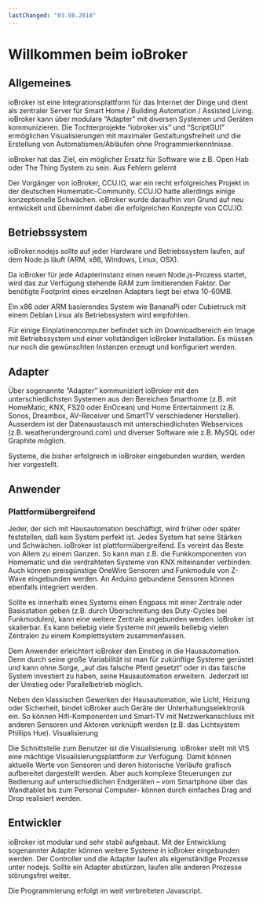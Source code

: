 ```yaml
---
lastChanged: "03.08.2018"
---
```


# Willkommen beim ioBroker

## Allgemeines

ioBroker ist eine Integrationsplattform für das Internet der Dinge und dient als zentraler Server für Smart Home / Building Automation / Assisted Living. ioBroker kann über modulare “Adapter” mit diversen Systemen und Geräten kommunizieren. Die Tochterprojekte “iobroker.vis” und “ScriptGUI” ermöglichen Visualisierungen mit maximaler Gestaltungsfreiheit und die Erstellung von Automatismen/Abläufen ohne Programmierkenntnisse.

ioBroker hat das Ziel, ein möglicher Ersatz für Software wie z.B. Open Hab oder The Thing System zu sein.
Aus Fehlern gelernt

Der Vorgänger von ioBroker, CCU.IO, war ein recht erfolgreiches Projekt in der deutschen Homematic-Community. CCU.IO hatte allerdings einige konzeptionelle Schwächen. ioBroker wurde daraufhin von Grund auf neu entwickelt und übernimmt dabei die erfolgreichen Konzepte von CCU.IO. 
 
## Betriebssystem

ioBroker.nodejs sollte auf jeder Hardware und Betriebssystem laufen, auf dem Node.js läuft (ARM, x86, Windows, Linux, OSX).

Da ioBroker für jede Adapterinstanz einen neuen Node.js-Prozess startet, wird das zur Verfügung stehende RAM zum limitierenden Faktor. Der benötigte Footprint eines einzelnen Adapters liegt bei etwa 10-60MB.

Ein x86 oder ARM basierendes System wie BananaPi oder Cubietruck mit einem Debian Linux als Betriebssystem wird empfohlen.

Für einige Einplatinencomputer befindet sich im Downloadbereich ein Image mit Betriebssystem und einer vollständigen ioBroker Installation. Es müssen nur noch die gewünschten Instanzen erzeugt und konfiguriert werden.

 
## Adapter

Über sogenannte “Adapter” kommuniziert ioBroker mit den unterschiedlichsten Systemen aus den Bereichen Smarthome (z.B. mit HomeMatic, KNX, FS20 oder EnOcean) und Home Entertainment (z.B. Sonos, Dreambox, AV-Receiver und SmartTV verschiedener Hersteller). Ausserdem ist der Datenaustausch mit unterschiedlichsten Webservices (z.B. weatherunderground.com) und diverser Software wie z.B. MySQL oder Graphite möglich.

Systeme, die bisher erfolgreich in ioBroker eingebunden wurden, werden hier vorgestellt.

 
## Anwender

### Plattformübergreifend

Jeder, der sich mit Hausautomation beschäftigt, wird früher oder später feststellen, daß kein System perfekt ist. Jedes System hat seine Stärken und Schwächen. ioBroker ist plattformübergreifend. Es vereint das Beste von Allem zu einem Ganzen. So kann man z.B. die Funkkomponenten von Homematic und die verdrahteten Systeme von KNX miteinander verbinden. Auch können preisgünstige OneWire Sensoren und Funkmodule von Z-Wave eingebunden werden. An Arduino gebundene Sensoren können ebenfalls integriert werden.

Sollte es innerhalb eines Systems einen Engpass mit einer Zentrale oder Basisstation geben (z.B. durch Überschreitung des Duty-Cycles bei Funkmodulen), kann eine weitere Zentrale angebunden werden. ioBroker ist skalierbar. Es kann beliebig viele Systeme mit jeweils beliebig vielen Zentralen zu einem Komplettsystem zusammenfassen.

Dem Anwender erleichtert ioBroker den Einstieg in die Hausautomation. Denn durch seine große Variabilität ist man für zukünftige Systeme gerüstet und kann ohne Sorge, „auf das falsche Pferd gesetzt“ oder in das falsche System investiert zu haben, seine Hausautomation erweitern. Jederzeit ist der Umstieg oder Parallelbetrieb möglich.

Neben den klassischen Gewerken der Hausautomation, wie Licht, Heizung oder Sicherheit, bindet ioBroker auch Geräte der Unterhaltungselektronik ein. So können Hifi-Komponenten und Smart-TV mit Netzwerkanschluss mit anderen Sensoren und Aktoren verknüpft werden (z.B. das Lichtsystem Phillips Hue).
Visualisierung

Die Schnittstelle zum Benutzer ist die Visualisierung. ioBroker stellt mit VIS eine mächtige Visualisierungsplattform zur Verfügung. Damit können aktuelle Werte von Sensoren und deren historische Verläufe grafisch aufbereitet dargestellt werden. Aber auch komplexe Steuerungen zur Bedienung auf unterschiedlichen Endgeräten – vom Smartphone über das Wandtablet bis zum Personal Computer- können durch einfaches Drag and Drop realisiert werden.

 
## Entwickler

ioBroker ist modular und sehr stabil aufgebaut. Mit der Entwicklung sogenannter Adapter können weitere Systeme in ioBroker eingebunden werden. Der Controller und die Adapter laufen als eigenständige Prozesse unter nodejs. Sollte ein Adapter abstürzen, laufen alle anderen Prozesse störungsfrei weiter.

Die Programmierung erfolgt im weit verbreiteten Javascript.
